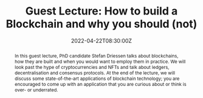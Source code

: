 ---
title: "Guest Lecture: How to build a Blockchain and why you should (not)"
share: false
event: Guest Lecture
# event_url: https://uvt.osiris-student.nl/#/onderwijscatalogus/extern/examenprogramma/36700/3N300-2021?taal=en

location: JADS
address:
    room: MDB 3.10
    street: Sint Janssingel 92
    city: Nijmegen
    region: Noord-Brabant
    postcode: "5211 DA"
    country: the Netherlands
    country_code: NL

summary: As part of the course Advanced Data Architectures I provided a guest lecture on Blockchain Technology.
abstract: "In this guest lecture, PhD candidate Stefan Driessen talks about blockchains, how they are built and when you would want to employ them in practice. We will look past the hype of cryptocurrencies and NFTs and talk about ledgers, decentralisation and consensus protocols. At the end of the lecture, we will discuss some state-of-the-art applications of blockchain technology; you are encouraged to come up with an application that you are curious about or think is over- or underrated."

# Talk start and end times.
#   End time can optionally be hidden by prefixing the line with `#`.
date: '2022-04-22T08:30:00Z'
date_end: '2022-04-22T10:30:00Z'
all_day: false

# Schedule page publish date (NOT talk date).
# publishDate: '2017-01-01T00:00:00Z'

authors: [admin]
tags: []

# Is this a featured talk? (true/false)
featured: false

image:
  # caption: 'Image credit: [**Unsplash**](https://unsplash.com/photos/bzdhc5b3Bxs)'
  focal_point: Right

links:
- icon: presentation_screen
  icon_pack: fas
  name: Powerpoint
  url: "/talk/guest-lecture-how-to-build-a-blockchain-and-why-you-should-not/Blockchain Guest Lecture.pptx"
  # url: "/publication/data-market-design/Data%20Market%20Design.pdf"
url_code: ""
url_pdf: "/talk/guest-lecture-how-to-build-a-blockchain-and-why-you-should-not/Blockchain Guest Lecture.pdf"
url_slides: ""
url_video: ""

# Markdown Slides (optional).
#   Associate this talk with Markdown slides.
#   Simply enter your slide deck's filename without extension.
#   E.g. `slides = "example-slides"` references `content/slides/example-slides.md`.
#   Otherwise, set `slides = ""`.
# slides: example

# Projects (optional).
#   Associate this post with one or more of your projects.
#   Simply enter your project's folder or file name without extension.
#   E.g. `projects = ["internal-project"]` references `content/project/deep-learning/index.md`.
#   Otherwise, set `projects = []`.
projects:
# - example
---